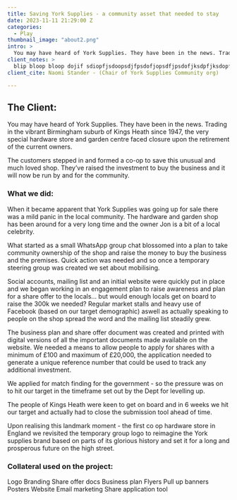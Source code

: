 ```yaml
---
title: Saving York Supplies - a community asset that needed to stay
date: 2023-11-11 21:29:00 Z
categories:
  - Play
thumbnail_image: "about2.png"
intro: >
  You may have heard of York Supplies. They have been in the news. Trading in the vibrant Birmingham suburb of Kings Heath since 1947, our very special hardware store and garden centre faced closure upon the retirement of the current owners. This is how we saved it. 
client_notes: >
  blip bloop bloop dojif sdiopfjsdoopsdjfpsdofjopsdfjpsdofjksdpfjksdopfksdopfjkpsdfopsdkfposdkfopsdfk opsdfksdfopjkdspfjsdpofsdpofjksdfjk sdpofjk sdfjkpsd ofpdosf jksdopfj sdpof jk
client_cite: Naomi Stander - (Chair of York Supplies Community org)

---
```


## The Client:

You may have heard of York Supplies. They have been in the news. Trading in the vibrant Birmingham suburb of Kings Heath since 1947, the very special hardware store and garden centre faced closure upon the retirement of the current owners.

The customers stepped in and formed a co-op to save this unusual and much loved shop. They’ve raised the investment to buy the business and it will now be run by and for the community.

### What we did:

When it became apparent that York Supplies was going up for sale there was a mild panic in the local community. The hardware and garden shop has been around for a very long time and the owner Jon is a bit of a local celebrity.

What started as a small WhatsApp group chat blossomed into a plan to take community ownership of the shop and raise the money to buy the business and the premises.
Quick action was needed and so once a temporary steering group was created we set about mobilising. 

Social accounts, mailing list and an initial website were quickly put in place and we began working in an engagement plan to raise awareness and plan for a share offer to the locals… but would enough locals get on board to raise the 300k we needed? 
Regular market stalls and heavy use of Facebook (based on our target demographic) aswell as actually speaking to people on the shop spread the word and the mailing list steadily grew.

The business plan and share offer document was created and printed with digital versions of all the important documents made available on the website. 
We needed a means to allow people to apply for shares with a minimum of £100 and maximum of £20,000, the application needed to generate a unique reference number that could be used to track any additional investment. 

We applied for match finding for the government - so the pressure was on to hit our target in the timeframe set out by the Dept for levelling up.

The people of Kings Heath were keen to get on board and in 6 weeks we hit our target and actually had to close the submission tool ahead of time. 

Upon realising this landmark moment - the first co op hardware store in England we revisited the temporary group logo to reimagine the York supplies brand based on parts of its glorious history and set it for a long and prosperous future on the high street. 

### Collateral used on the project: 
Logo
Branding
Share offer docs
Business plan
Flyers
Pull up banners 
Posters
Website
Email marketing
Share application tool

